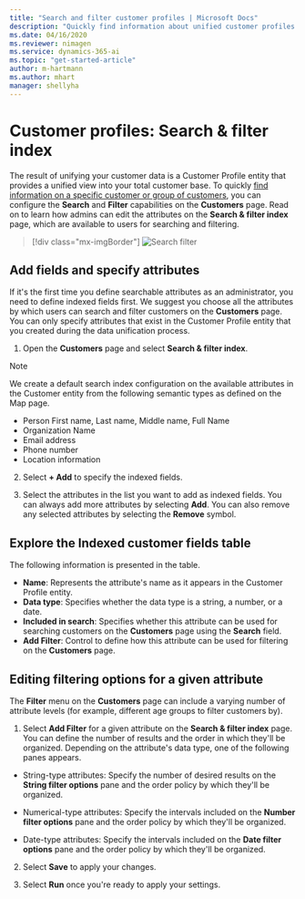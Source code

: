 ```yaml
---
title: "Search and filter customer profiles | Microsoft Docs"
description: "Quickly find information about unified customer profiles and filter for specified attributes."
ms.date: 04/16/2020
ms.reviewer: nimagen
ms.service: dynamics-365-ai
ms.topic: "get-started-article"
author: m-hartmann
ms.author: mhart
manager: shellyha
---
```


# Customer profiles: Search & filter index

The result of unifying your customer data is a Customer Profile entity that provides a unified view into your total customer base. To quickly [find information on a specific customer or group of customers](customer-profiles.md), you can configure the **Search** and **Filter** capabilities on the **Customers** page. Read on to learn how admins can edit the attributes on the **Search & filter index** page, which are available to users for searching and filtering.

> [!div class="mx-imgBorder"]
> ![Search filter](media/search-filter.png "Search filter")

## Add fields and specify attributes

If it's the first time you define searchable attributes as an administrator, you need to define indexed fields first. We suggest you choose all the attributes by which users can search and filter customers on the **Customers** page. You can only specify attributes that exist in the Customer Profile entity that you created during the data unification process.

1. Open the **Customers** page and select **Search & filter index**.

> [!NOTE]
> We create a default search index configuration on the available attributes in the Customer entity from the following semantic types as defined on the Map page.
> - Person First name, Last name, Middle name, Full Name
> - Organization Name
> - Email address
> - Phone number
> - Location information

2. Select **+ Add** to specify the indexed fields.

3. Select the attributes in the list you want to add as indexed fields. You can always add more attributes by selecting **Add**. You can also remove any selected attributes by selecting the **Remove** symbol.

## Explore the Indexed customer fields table

The following information is presented in the table.

- **Name**: Represents the attribute's name as it appears in the Customer Profile entity.
- **Data type**: Specifies whether the data type is a string, a number, or a date.
- **Included in search**: Specifies whether this attribute can be used for searching customers on the **Customers** page using the **Search** field.
- **Add Filter**: Control to define how this attribute can be used for filtering on the **Customers** page.

## Editing filtering options for a given attribute

The **Filter** menu on the **Customers** page can include a varying number of attribute levels (for example, different age groups to filter customers by).

1. Select **Add Filter** for a given attribute on the **Search & filter index** page. You can define the number of results and the order in which they'll be organized. Depending on the attribute's data type, one of the following panes appears.

- String-type attributes: Specify the number of desired results on the **String filter options** pane and the order policy by which they'll be organized.

- Numerical-type attributes: Specify the intervals included on the **Number filter options** pane and the order policy by which they'll be organized.

- Date-type attributes:  Specify the intervals included on the **Date filter options** pane and the order policy by which they'll be organized.

2. Select **Save** to apply your changes.

3. Select **Run** once you're ready to apply your settings.
